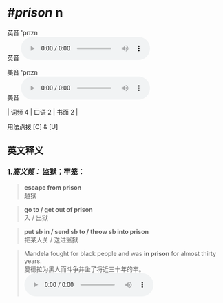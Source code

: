 # ***\#prison*** n
英音 'prɪzn  
英音
<audio src="./media/prison-B.aac" controls="controls"></audio>

美音 'prɪzn  
美音
<audio src="./media/prison.aac" controls="controls"></audio>



| 词频 4 | 口语 2 | 书面 2 |  

用法点拨  [C] & [U]

英文释义
---
### 1.*高义频：* **监狱；牢笼：**  

 > **escape from prison**   
 > 越狱    

 > **go to / get out of prison**  
 > 入 / 出狱    

 > **put sb in / send sb to / throw sb into prison**  
 > 把某人关 / 送进监狱    

 > Mandela fought for black people and was **in prison** for almost thirty years.  
 > 曼德拉为黑人而斗争并坐了将近三十年的牢。    
<audio src="./media/Mandela fought for black people_AAC.aac" controls="controls"></audio>


